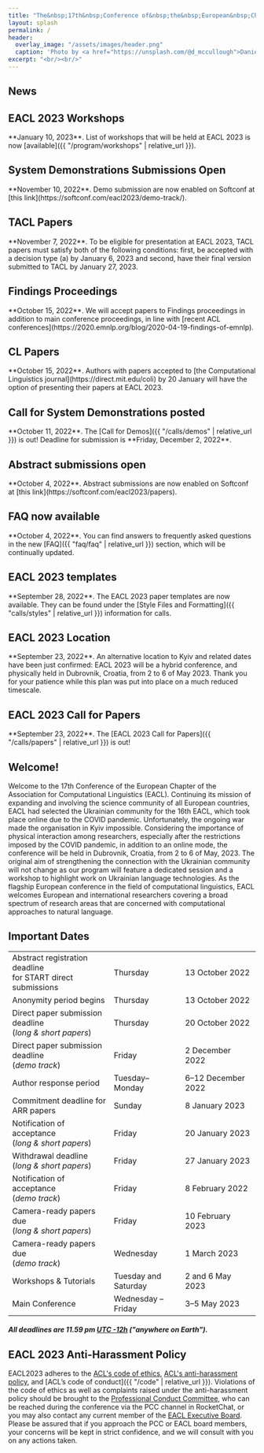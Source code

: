 ```yaml
---
title: "The&nbsp;17th&nbsp;Conference of&nbsp;the&nbsp;European&nbsp;Chapter<br> of&nbsp;the&nbsp;Association for&nbsp;Computational Linguistics"
layout: splash
permalink: /
header:
  overlay_image: "/assets/images/header.png"
  caption: 'Photo by <a href="https://unsplash.com/@d_mccullough">Daniel McCullough</a> on <a href="http://www.unsplash.com">Unsplash</a>'
excerpt: "<br/><br/>"
---
```

## News


<div class="notice--info" markdown="1">
  <h2 id="program-workshops">EACL 2023 Workshops</h2>
  **January 10, 2023**. List of workshops that will be held at EACL 2023 is now [available]({{ "/program/workshops" | relative_url }}).
</div>

<div class="notice--info" markdown="1">
  <h2 id="eacl-2023-abstract">System Demonstrations Submissions Open</h2>
  **November 10, 2022**. Demo submission are now enabled on Softconf at [this link](https://softconf.com/eacl2023/demo-track/).
</div>

<div class="notice--info" markdown="1">
  <h2 id="eacl-2023-tacl">TACL Papers</h2>
   **November 7, 2022**. To be eligible for presentation at EACL 2023, TACL papers must satisfy both of the following conditions: first, be accepted with a decision type (a) by January 6, 2023 and second, have their final version submitted to TACL by January 27, 2023.
</div>

<div class="notice--info" markdown="1">
  <h2 id="eacl-2023-findings">Findings Proceedings</h2>
   **October 15, 2022**. We will accept papers to Findings proceedings in addition to main conference proceedings, in line with [recent ACL conferences](https://2020.emnlp.org/blog/2020-04-19-findings-of-emnlp).
</div>

<div class="notice--info" markdown="1">
  <h2 id="eacl-2023-journals">CL Papers</h2>
   **October 15, 2022**. Authors with papers accepted to [the Computational Linguistics journal](https://direct.mit.edu/coli) by 20 January will have the option of presenting their papers at EACL 2023.
</div>


<div class="notice--info" markdown="1">
  <h2 id="eacl-2023-demo">Call for System Demonstrations posted</h2>
   **October 11, 2022**. The [Call for Demos]({{ "/calls/demos" | relative_url }}) is out!
  Deadline for submission is **Friday, December 2, 2022**.
</div>

<div class="notice--info" markdown="1">
  <h2 id="eacl-2023-abstract">Abstract submissions open</h2>
  **October 4, 2022**. Abstract submissions are now enabled on Softconf at [this link](https://softconf.com/eacl2023/papers).
</div>

<div class="notice--info" markdown="1">
  <h2 id="eacl-2023-faq">FAQ now available</h2>
  **October 4, 2022**. You can find answers to frequently asked questions in the new [FAQ]({{ "faq/faq" | relative_url }}) section, which will be continually updated.
</div>


<div class="notice--info" markdown="1">
  <h2 id="eacl-2023-templates">EACL 2023 templates</h2>
  **September 28, 2022**. The EACL 2023 paper templates are now available. They can be found under the [Style Files and Formatting]({{ "calls/styles" | relative_url }}) information for calls.
</div>


<div class="notice--info" markdown="1">
  <h2 id="eacl-2023-location">EACL 2023 Location</h2>
  **September 23, 2022**. An alternative location to Kyiv and related dates have been just confirmed: EACL 2023 will be a hybrid conference, and physically held in Dubrovnik, Croatia, from 2 to 6 of May 2023. Thank you for your patience while this plan was put into place on a much reduced timescale.
</div>


<div class="notice--info" markdown="1">
  <h2 id="eacl-2023-call-for-papers">EACL 2023 Call for Papers</h2>
  **September 23, 2022**. The [EACL 2023 Call for Papers]({{ "/calls/papers" | relative_url }}) is out!
</div>

## Welcome!

Welcome to the 17th Conference of the European Chapter of the Association for Computational Linguistics (EACL). Continuing its mission of expanding and involving the science community of all European countries, EACL had selected the Ukrainian community for the 16th EACL, which took place online due to the COVID pandemic. Unfortunately, the ongoing war made the organisation in Kyiv impossible. Considering the importance of physical interaction among researchers, especially after the restrictions  imposed by the COVID pandemic, in addition to an online mode, the conference will be held in Dubrovnik, Croatia, from 2 to 6 of May, 2023. The original aim of strengthening the connection with the Ukrainian community will not change as our program will feature a dedicated session and a workshop to highlight work on Ukrainian language technologies.
As the flagship European conference in the field of computational linguistics, EACL welcomes European and international researchers covering a broad spectrum of research areas that are concerned with computational approaches to natural language.


## Important Dates

<table class="table-dates">
    <tbody>
        <tr>
            <td>Abstract registration deadline <br/>for START direct submissions</td>
            <td>Thursday</td>
            <td>13&nbsp;October 2022</td>
        </tr>
        <tr>
            <td>Anonymity period begins</td>
            <td>Thursday</td>
            <td>13&nbsp;October 2022</td>
        </tr>
        <tr>
            <td>Direct paper submission deadline <br/> (<i>long & short papers</i>)</td>
            <td>Thursday</td>
            <td>20&nbsp;October 2022</td>
        </tr>
        <tr>
            <td>Direct paper submission deadline <br/> (<i>demo track</i>)</td>
            <td>Friday</td>
            <td>2&nbsp;December 2022</td>
        </tr>
        <tr>
            <td>Author response period</td>
            <td>Tuesday&ndash;Monday</td>
            <td>6&ndash;12&nbsp;December 2022</td>
        </tr>
        <tr>
            <td>Commitment deadline for ARR papers</td>
            <td>Sunday</td>
            <td>8&nbsp;January 2023</td>
        </tr>
        <tr>
            <td>Notification of acceptance <br/> (<i>long & short papers</i>)</td>
            <td>Friday</td>
            <td>20&nbsp;January 2023</td>
        </tr>
        <tr>
            <td>Withdrawal deadline <br/> (<i>long & short papers</i>)</td>
            <td>Friday</td>
            <td>27&nbsp;January 2023</td>
        </tr>
        <tr>
            <td>Notification of acceptance <br/> (<i>demo track</i>)</td>
            <td>Friday</td>
            <td>8&nbsp;February 2022</td>
        </tr>
        <tr>
            <td>Camera-ready papers due <br/> (<i>long & short papers</i>)</td>
            <td>Friday</td>
            <td>10&nbsp;February 2023</td>
        </tr>
        <tr>
            <td>Camera-ready papers due <br/> (<i>demo track</i>)</td>
            <td>Wednesday</td>
            <td>1&nbsp;March 2023</td>
        </tr>
        <tr>
            <td>Workshops & Tutorials</td>
            <td>Tuesday and Saturday</td>
            <td>2 and 6&nbsp;May 2023</td>
        </tr>
        <tr>
            <td>Main Conference</td>
            <td>Wednesday &ndash; Friday</td>
            <td>3&ndash;5&nbsp;May 2023</td>
        </tr>
    </tbody>
</table>

##### All deadlines are 11.59 pm [UTC -12h](https://www.timeanddate.com/time/zone/timezone/utc-12) ("anywhere on Earth").

## EACL 2023 Anti-Harassment Policy

EACL2023 adheres to the [ACL's code of ethics](https://www.aclweb.org/portal/content/acl-code-ethics), [ACL's anti-harassment policy](https://www.aclweb.org/adminwiki/index.php?title=Anti-Harassment_Policy), and [ACL’s code of conduct]({{ "/code" | relative_url }}). Violations of the code of ethics as well as complaints raised under the anti-harassment policy should be brought to the [Professional Conduct Committee](https://www.aclweb.org/adminwiki/index.php?title=Professional_Conduct_Committee), who can be reached during the conference via the PCC channel in RocketChat, or you may also contact any current member of the [EACL Executive Board](http://eacl.org/general/#officers). Please be assured that if you approach the PCC or EACL board members, your concerns will be kept in strict confidence, and we will consult with you on any actions taken.

